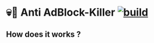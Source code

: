 # 💀🚫 Anti AdBlock-Killer [![build](https://travis-ci.org/lucasmrdt/no-adb-killer.svg?branch=master)](https://travis-ci.org/lucasmrdt/no-adb-killer)

## How does it works ?

